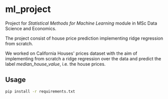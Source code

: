 # ml_project
 
Project for *Statistical Methods for Machine Learning* module in MSc Data Science and Economics.

The project consist of house price prediction implementing ridge regression from scratch.

We worked on California Houses' prices dataset with the aim of implementing from scratch a ridge regression over the data and predict the label *median_house_value*, i.e. the house prices.

## Usage

```bash
pip install -r requirements.txt
```
